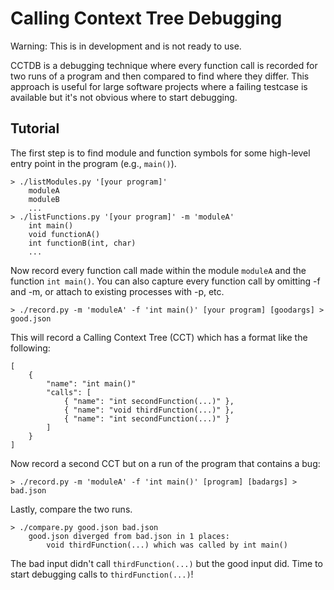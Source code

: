 Calling Context Tree Debugging
=========

Warning: This is in development and is not ready to use.

CCTDB is a debugging technique where every function call is recorded for two runs of a program and then compared to find where they differ. This approach is useful for large software projects where a failing testcase is available but it's not obvious where to start debugging.

Tutorial
---------
The first step is to find module and function symbols for some high-level entry point in the program (e.g., `main()`).
```
> ./listModules.py '[your program]'
    moduleA
    moduleB
    ...
> ./listFunctions.py '[your program]' -m 'moduleA'
    int main()
    void functionA()
    int functionB(int, char)
    ...
```

Now record every function call made within the module `moduleA` and the function `int main()`. You can also capture every function call by omitting -f and -m, or attach to existing processes with -p, etc.
```
> ./record.py -m 'moduleA' -f 'int main()' [your program] [goodargs] > good.json
```

This will record a Calling Context Tree (CCT) which has a format like the following:
```
[
    {
        "name": "int main()"
        "calls": [
            { "name": "int secondFunction(...)" },
            { "name": "void thirdFunction(...)" },
            { "name": "int secondFunction(...)" }
        ]
    }
]
```

Now record a second CCT but on a run of the program that contains a bug:
```
> ./record.py -m 'moduleA' -f 'int main()' [program] [badargs] > bad.json
```

Lastly, compare the two runs.
```
> ./compare.py good.json bad.json
    good.json diverged from bad.json in 1 places:
        void thirdFunction(...) which was called by int main()
```

The bad input didn't call `thirdFunction(...)` but the good input did. Time to start debugging calls to `thirdFunction(...)`!